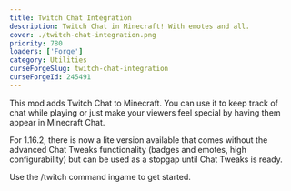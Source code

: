 ```yaml
---
title: Twitch Chat Integration
description: Twitch Chat in Minecraft! With emotes and all.
cover: ./twitch-chat-integration.png
priority: 780
loaders: ['Forge']
category: Utilities
curseForgeSlug: twitch-chat-integration
curseForgeId: 245491
---
```


This mod adds Twitch Chat to Minecraft. You can use it to keep track of chat while playing or just make your viewers feel special by having them appear in Minecraft Chat.

For 1.16.2, there is now a lite version available that comes without the advanced Chat Tweaks functionality (badges and emotes, high configurability) but can be used as a stopgap until Chat Tweaks is ready.

Use the /twitch command ingame to get started.